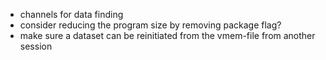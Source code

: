 - channels for data finding
- consider reducing the program size by removing package flag?
- make sure a dataset can be reinitiated from the vmem-file from another session

